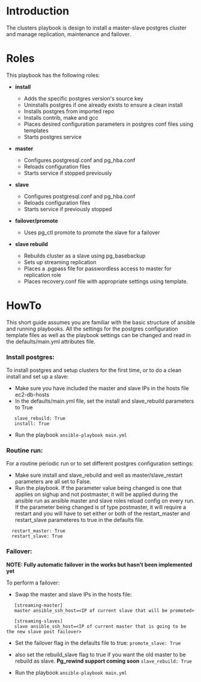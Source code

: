 # Introduction

The clusters playbook is design to install a master-slave postgres cluster and manage replication, maintenance and failover.

# Roles

This playbook has the following roles:
- **install**
  - Adds the specific postgres version's source key
  - Uninstalls postgres if one already exists to ensure a clean install
  - Installs postgres from imported repo
  - Installs contrib, make and gcc
  - Places desired configuration parameters in postgres conf files using templates
  - Starts postgres service

- **master**
  - Configures postgresql.conf and pg_hba.conf
  - Reloads configuration files
  - Starts service if stopped previously
  
- **slave**
  - Configures postgresql.conf and pg_hba.conf
  - Reloads configuration files
  - Starts service if previously stopped

- **failover/promote**
  - Uses pg_ctl promote to promote the slave for a failover

- **slave rebuild**
  - Rebuilds cluster as a slave using pg_basebackup
  - Sets up streaming replication
  - Places a .pgpass file for passwordless access to master for replication role
  - Places recovery.conf file with appropriate settings using template.
  
# HowTo

This short guide assumes you are familiar with the basic structure of ansible and running playbooks. All the settings for the postgres configuration template files as well as the playbook settings can be changed and read in the defaults/main.yml attributes file. 

### Install postgres:

To install postgres and setup clusters for the first time, or to do a clean install and set up a slave:

- Make sure you have included the master and slave IPs in the hosts file ec2-db-hosts
- In the defaults/main.yml file, set the install and slave_rebuild parameters to True 
```
   slave_rebuild: True
   install: True
```
- Run the playbook `ansible-playbook main.yml`

### Routine run:

For a routine periodic run or to set different postgres configuration settings:

- Make sure install and slave_rebuild and well as master/slave_restart parameters are all set to False. 
- Run the playbook. If the parameter value being changed is one that applies on sighup and not postmaster, it will be applied during the ansible run as ansible master and slave roles reload config on every run. If the parameter being changed is of type postmaster, it will require a restart and you will have to set either or both of the restart_master and restart_slave parameteres to true in the defaults file. 
```
  restart_master: True
  restart_slave: True
```

### Failover:

**NOTE: Fully automatic failover in the works but hasn't been implemented yet**

To perform a failover:

- Swap the master and slave IPs in the hosts file:
```
   [streaming-master]
   master ansible_ssh_host=<IP of current slave that will be promoted>

   [streaming-slaves]
   slave ansible_ssh_host=<IP of current master that is going to be the new slave post failover>
```

- Set the failover flag in the defaults file to true: ` promote_slave: True `

- also set the rebuild_slave flag to true if you want the old master to be rebuild as slave. **Pg_rewind support coming soon** ` slave_rebuild: True `

- Run the playbook ` ansible-playbook main.yml `
